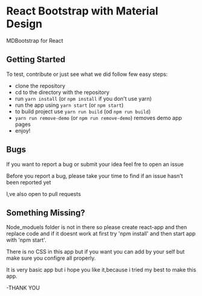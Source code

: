 # React Bootstrap with Material Design
MDBootstrap for React

## Getting Started
To test, contribute or just see what we did follow few easy steps:
- clone the repository
- cd to the directory with the repository
- run `yarn install` (or `npm install` if you don't use yarn)
- run the app using `yarn start` (or `npm start`)
- to build project use `yarn run build` (od `npm run build`)
- `yarn run remove-demo` (or `npm run remove-demo`) removes demo app pages
- enjoy!

## Bugs
If you want to report a bug or submit your idea feel fre to open an issue

Before you report a bug, please take your time to find if an issue hasn't been reported yet

I,ve also open to pull requests

## Something Missing?
Node_moduels folder is not in there so please create react-app and then replace code and if it doesnt work at first try 'npm install' and then start app with
'npm start'.

There is no CSS in this app but if you want you can add by your self but make sure you configre all properly. 


It is very basic app but i hope you like it,because i tried my best to make this app.

-THANK YOU


